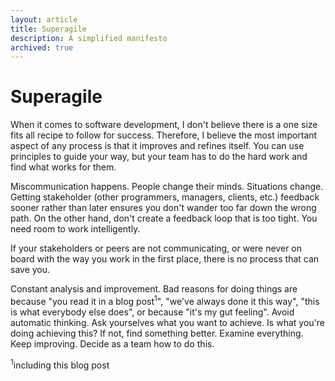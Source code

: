 ```yaml
---
layout: article
title: Superagile
description: A simplified manifesto
archived: true
---
```


# Superagile

When it comes to software development, I don't believe there is a one
size fits all recipe to follow for success. Therefore, I believe the
most important aspect of any process is that it improves and refines
itself. You can use principles to guide your way, but your team has to
do the hard work and find what works for them.

Miscommunication happens. People change their minds. Situations
change. Getting stakeholder (other programmers, managers, clients,
etc.) feedback sooner rather than later ensures you don't wander too
far down the wrong path. On the other hand, don't create a feedback
loop that is too tight. You need room to work intelligently.

If your stakeholders or peers are not communicating, or were never on
board with the way you work in the first place, there is no process
that can save you.

Constant analysis and improvement. Bad reasons for doing things are
because "you read it in a blog post<sup>1</sup>", "we've always done
it this way", "this is what everybody else does", or because "it's my
gut feeling". Avoid automatic thinking. Ask yourselves what you want
to achieve. Is what you're doing achieving this? If not, find
something better. Examine everything. Keep improving. Decide as a team
how to do this.

<sup>1</sup>including this blog post

